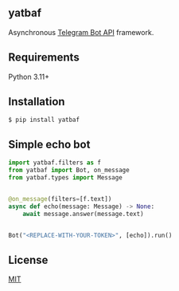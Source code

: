 ## yatbaf

Asynchronous [Telegram Bot API](https://core.telegram.org/bots/api) framework.

## Requirements

Python 3.11+

## Installation

```shell
$ pip install yatbaf
```

## Simple echo bot

```python
import yatbaf.filters as f
from yatbaf import Bot, on_message
from yatbaf.types import Message


@on_message(filters=[f.text])
async def echo(message: Message) -> None:
    await message.answer(message.text)


Bot("<REPLACE-WITH-YOUR-TOKEN>", [echo]).run()
```

## License
[MIT](./LICENSE)
